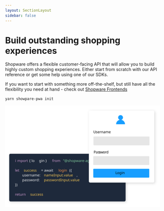 ```yaml
---
layout: SectionLayout
sidebar: false
---
```


# Build outstanding shopping experiences

<div class="grid grid-cols-1 md:grid-cols-2 gap-20">

<div>

Shopware offers a flexible customer-facing API that will allow you to build highly custom shopping experiences. Either start from scratch with our API reference or get some help using one of our SDKs.

If you want to start with something more off-the-shelf, but still have all the flexibility you need at hand - check out [Shopware Frontends]()

```bash
yarn showpare-pwa init
```

</div>

<div class="order-first md:order-none">

<img class="w-full" src="../assets/login-screen.svg">

</div>

</div>
